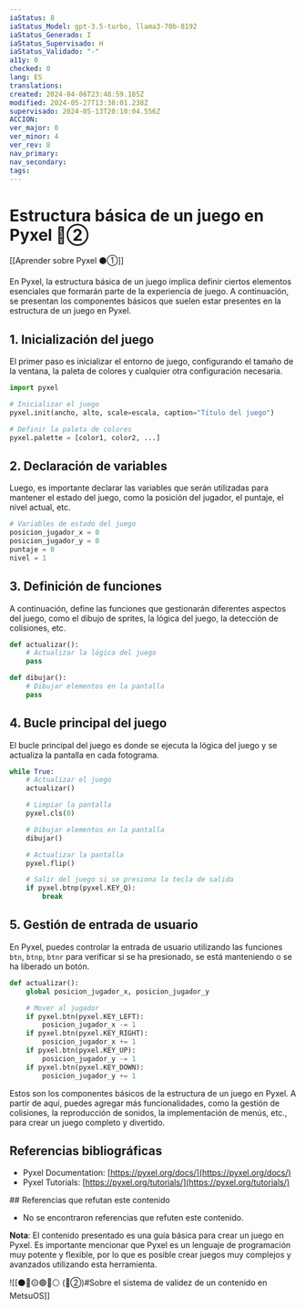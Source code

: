 ```yaml
---
iaStatus: 8
iaStatus_Model: gpt-3.5-turbo, llama3-70b-8192
iaStatus_Generado: I
iaStatus_Supervisado: H
iaStatus_Validado: "-"
a11y: 0
checked: 0
lang: ES
translations: 
created: 2024-04-06T23:48:59.185Z
modified: 2024-05-27T13:38:01.238Z
supervisado: 2024-05-13T20:10:04.556Z
ACCION: 
ver_major: 0
ver_minor: 4
ver_rev: 8
nav_primary: 
nav_secondary: 
tags:
---
```

# Estructura básica de un juego en Pyxel 🔴②

[[Aprender sobre Pyxel  ⚫①]]

En Pyxel, la estructura básica de un juego implica definir ciertos elementos esenciales que formarán parte de la experiencia de juego. A continuación, se presentan los componentes básicos que suelen estar presentes en la estructura de un juego en Pyxel.

## 1. Inicialización del juego

El primer paso es inicializar el entorno de juego, configurando el tamaño de la ventana, la paleta de colores y cualquier otra configuración necesaria.

```python
import pyxel

# Inicializar el juego
pyxel.init(ancho, alto, scale=escala, caption="Título del juego")

# Definir la paleta de colores
pyxel.palette = [color1, color2, ...]
```

## 2. Declaración de variables

Luego, es importante declarar las variables que serán utilizadas para mantener el estado del juego, como la posición del jugador, el puntaje, el nivel actual, etc.

```python
# Variables de estado del juego
posicion_jugador_x = 0
posicion_jugador_y = 0
puntaje = 0
nivel = 1
```

## 3. Definición de funciones

A continuación, define las funciones que gestionarán diferentes aspectos del juego, como el dibujo de sprites, la lógica del juego, la detección de colisiones, etc.

```python
def actualizar():
    # Actualizar la lógica del juego
    pass

def dibujar():
    # Dibujar elementos en la pantalla
    pass
```

## 4. Bucle principal del juego

El bucle principal del juego es donde se ejecuta la lógica del juego y se actualiza la pantalla en cada fotograma.

```python
while True:
    # Actualizar el juego
    actualizar()

    # Limpiar la pantalla
    pyxel.cls(0)

    # Dibujar elementos en la pantalla
    dibujar()

    # Actualizar la pantalla
    pyxel.flip()

    # Salir del juego si se presiona la tecla de salida
    if pyxel.btnp(pyxel.KEY_Q):
        break
```

## 5. Gestión de entrada de usuario

En Pyxel, puedes controlar la entrada de usuario utilizando las funciones `btn`, `btnp`, `btnr` para verificar si se ha presionado, se está manteniendo o se ha liberado un botón.

```python
def actualizar():
    global posicion_jugador_x, posicion_jugador_y

    # Mover al jugador
    if pyxel.btn(pyxel.KEY_LEFT):
        posicion_jugador_x -= 1
    if pyxel.btn(pyxel.KEY_RIGHT):
        posicion_jugador_x += 1
    if pyxel.btn(pyxel.KEY_UP):
        posicion_jugador_y -= 1
    if pyxel.btn(pyxel.KEY_DOWN):
        posicion_jugador_y += 1
```

Estos son los componentes básicos de la estructura de un juego en Pyxel. A partir de aquí, puedes agregar más funcionalidades, como la gestión de colisiones, la reproducción de sonidos, la implementación de menús, etc., para crear un juego completo y divertido.

## Referencias bibliográficas

- Pyxel Documentation: [https://pyxel.org/docs/](https://pyxel.org/docs/)
- Pyxel Tutorials: [https://pyxel.org/tutorials/](https://pyxel.org/tutorials/)

## Referencias que refutan este contenido

- No se encontraron referencias que refuten este contenido.

**Nota**: El contenido presentado es una guía básica para crear un juego en Pyxel. Es importante mencionar que Pyxel es un lenguaje de programación muy potente y flexible, por lo que es posible crear juegos muy complejos y avanzados utilizando esta herramienta.

![[⚫🔴🟡🟢🔵⚪ (🔴②)#Sobre el sistema de validez de un contenido en MetsuOS]]